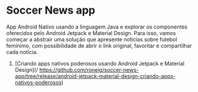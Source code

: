 # Soccer News app

App Android Nativo usando a linguagem Java e explorar os componentes oferecidos pelo Android Jetpack e Material Design. Para isso, vamos começar a abstrair uma solução que apresente notícias sobre futebol feminimo, com possibilidade de abrir o link original, favoritar e compartilhar cada notícia.

1. [Criando apps nativos poderosos usando Android Jetpack e Material Design](/ https://github.com/roneig/soccer-news-app/tree/release/android-jetpack-material-design-criando-apps-nativos-poderosos)


